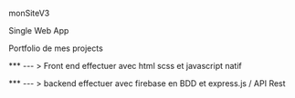 monSiteV3

Single Web App 


Portfolio de mes projects 

*** --- > Front end effectuer avec html scss et javascript natif

*** --- > backend effectuer avec firebase en BDD et express.js / API Rest



